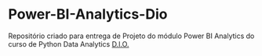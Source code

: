 # Power-BI-Analytics-Dio
Repositório criado para entrega de Projeto do módulo Power BI Analytics do curso de Python Data Analytics [D.I.O.](https://www.dio.me/bootcamp/bootcamp-squadio)
